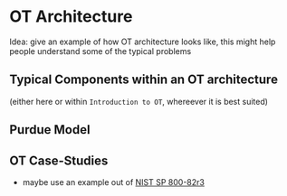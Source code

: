 # OT Architecture

Idea: give an example of how OT architecture looks like, this might help people understand some of the typical problems

## Typical Components within an OT architecture

(either here or within `Introduction to OT`, whereever it is best suited)

## Purdue Model

## OT Case-Studies

- maybe use an example out of [NIST SP 800-82r3](https://nvlpubs.nist.gov/nistpubs/SpecialPublications/NIST.SP.800-82r3.ipd.pdf)
